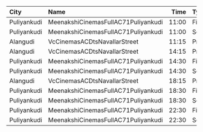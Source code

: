 | City        | Name                                |  Time | Type        | Price | Capacity | Booked |
| :---------- | :---------------------------------- | ----: | :---------- | ----: | -------: | -----: |
| Puliyankudi | MeenakshiCinemasFullAC71Puliyankudi | 11:00 | FirstClass  |  100₹ |      244 |     24 |
| Puliyankudi | MeenakshiCinemasFullAC71Puliyankudi | 11:00 | SecondClass |  100₹ |      100 |      0 |
| Alangudi    | VcCinemasACDtsNavallarStreet        | 11:15 | Premium     |  100₹ |      162 |    108 |
| Alangudi    | VcCinemasACDtsNavallarStreet        | 14:15 | Premium     |  100₹ |      162 |    108 |
| Puliyankudi | MeenakshiCinemasFullAC71Puliyankudi | 14:30 | FirstClass  |  100₹ |      244 |     24 |
| Puliyankudi | MeenakshiCinemasFullAC71Puliyankudi | 14:30 | SecondClass |  100₹ |      100 |      0 |
| Alangudi    | VcCinemasACDtsNavallarStreet        | 18:15 | Premium     |  100₹ |      162 |    108 |
| Puliyankudi | MeenakshiCinemasFullAC71Puliyankudi | 18:30 | FirstClass  |  100₹ |      244 |     24 |
| Puliyankudi | MeenakshiCinemasFullAC71Puliyankudi | 18:30 | SecondClass |  100₹ |      100 |      0 |
| Puliyankudi | MeenakshiCinemasFullAC71Puliyankudi | 22:30 | FirstClass  |  100₹ |      244 |     24 |
| Puliyankudi | MeenakshiCinemasFullAC71Puliyankudi | 22:30 | SecondClass |  100₹ |      100 |      0 |